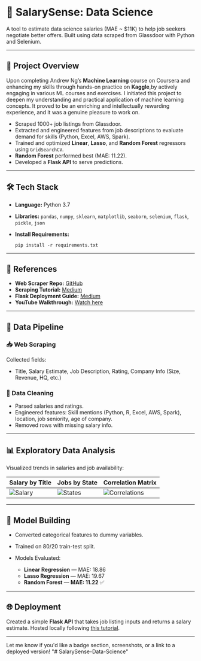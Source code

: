 


# 🧮 SalarySense: Data Science

A tool to estimate data science salaries (MAE \~ \$11K) to help job seekers negotiate better offers.
Built using data scraped from Glassdoor with Python and Selenium.

---
## 🚀 Project Overview

Upon completing Andrew Ng’s **Machine Learning** course on Coursera and enhancing my skills through hands-on practice on **Kaggle**,by actively engaging in various ML courses and exercises. I initiated this project to deepen my understanding and practical application of machine learning concepts. It proved to be an enriching and intellectually rewarding experience, and it was a genuine pleasure to work on.

* Scraped 1000+ job listings from Glassdoor.
* Extracted and engineered features from job descriptions to evaluate demand for skills (Python, Excel, AWS, Spark).
* Trained and optimized **Linear**, **Lasso**, and **Random Forest** regressors using `GridSearchCV`.
* **Random Forest** performed best (MAE: 11.22).
* Developed a **Flask API** to serve predictions.

---

## 🛠️ Tech Stack

* **Language:** Python 3.7
* **Libraries:** `pandas`, `numpy`, `sklearn`, `matplotlib`, `seaborn`, `selenium`, `flask`, `pickle`, `json`
* **Install Requirements:**

  ```
  pip install -r requirements.txt
  ```

---

## 📄 References

* **Web Scraper Repo:** [GitHub](https://github.com/arapfaik/scraping-glassdoor-selenium)
* **Scraping Tutorial:** [Medium](https://towardsdatascience.com/selenium-tutorial-scraping-glassdoor-com-in-10-minutes-3d0915c6d905)
* **Flask Deployment Guide:** [Medium](https://towardsdatascience.com/productionize-a-machine-learning-model-with-flask-and-heroku-8201260503d2)
* **YouTube Walkthrough:** [Watch here](https://www.youtube.com/playlist?list=PL2zq7klxX5ASFejJj80ob9ZAnBHdz5O1t)

---

## 🧹 Data Pipeline

### 📥 Web Scraping

Collected fields:

* Title, Salary Estimate, Job Description, Rating, Company Info (Size, Revenue, HQ, etc.)

### 🧽 Data Cleaning

* Parsed salaries and ratings.
* Engineered features: Skill mentions (Python, R, Excel, AWS, Spark), location, job seniority, age of company.
* Removed rows with missing salary info.

---

## 📊 Exploratory Data Analysis

Visualized trends in salaries and job availability:

| Salary by Title                                                                                 | Jobs by State                                                                                  | Correlation Matrix                                                                                   |
| ----------------------------------------------------------------------------------------------- | ---------------------------------------------------------------------------------------------- | ---------------------------------------------------------------------------------------------------- |
| ![Salary](https://github.com/PlayingNumbers/ds_salary_proj/blob/master/salary_by_job_title.PNG) | ![States](https://github.com/PlayingNumbers/ds_salary_proj/blob/master/positions_by_state.png) | ![Correlations](https://github.com/PlayingNumbers/ds_salary_proj/blob/master/correlation_visual.png) |

---

## 🤖 Model Building

* Converted categorical features to dummy variables.
* Trained on 80/20 train-test split.
* Models Evaluated:

  * **Linear Regression** — MAE: 18.86
  * **Lasso Regression** — MAE: 19.67
  * **Random Forest** — **MAE: 11.22** ✅

---

## 🌐 Deployment

Created a simple **Flask API** that takes job listing inputs and returns a salary estimate.
Hosted locally following [this tutorial](https://towardsdatascience.com/productionize-a-machine-learning-model-with-flask-and-heroku-8201260503d2).

---

Let me know if you'd like a badge section, screenshots, or a link to a deployed version!
"# SalarySense-Data-Science" 

